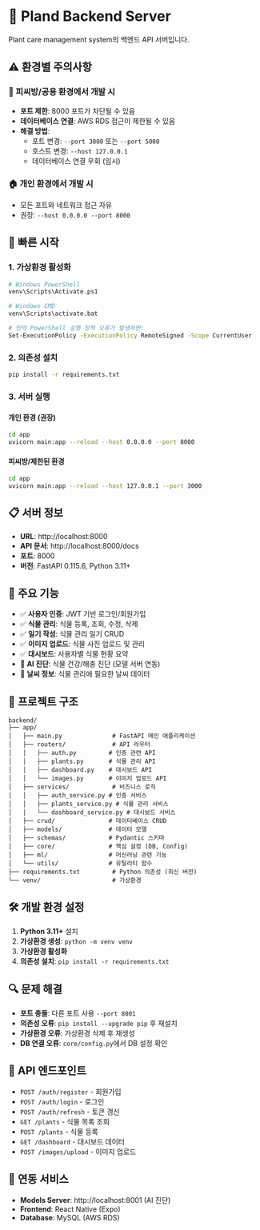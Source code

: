 # 🌱 Pland Backend Server

Plant care management system의 백엔드 API 서버입니다.

## ⚠️ 환경별 주의사항

### 🏢 피씨방/공용 환경에서 개발 시

- **포트 제한**: 8000 포트가 차단될 수 있음
- **데이터베이스 연결**: AWS RDS 접근이 제한될 수 있음
- **해결 방법**:
  - 포트 변경: `--port 3000` 또는 `--port 5000`
  - 호스트 변경: `--host 127.0.0.1`
  - 데이터베이스 연결 우회 (임시)

### 🏠 개인 환경에서 개발 시

- 모든 포트와 네트워크 접근 자유
- 권장: `--host 0.0.0.0 --port 8000`

## 🚀 빠른 시작

### 1. 가상환경 활성화

```bash
# Windows PowerShell
venv\Scripts\Activate.ps1

# Windows CMD
venv\Scripts\activate.bat

# 만약 PowerShell 실행 정책 오류가 발생하면:
Set-ExecutionPolicy -ExecutionPolicy RemoteSigned -Scope CurrentUser
```

### 2. 의존성 설치

```bash
pip install -r requirements.txt
```

### 3. 서버 실행

#### 개인 환경 (권장)

```bash
cd app
uvicorn main:app --reload --host 0.0.0.0 --port 8000
```

#### 피씨방/제한된 환경

```bash
cd app
uvicorn main:app --reload --host 127.0.0.1 --port 3000
```

## 📋 서버 정보

- **URL**: http://localhost:8000
- **API 문서**: http://localhost:8000/docs
- **포트**: 8000
- **버전**: FastAPI 0.115.6, Python 3.11+

## 🔧 주요 기능

- ✅ **사용자 인증**: JWT 기반 로그인/회원가입
- ✅ **식물 관리**: 식물 등록, 조회, 수정, 삭제
- ✅ **일기 작성**: 식물 관리 일기 CRUD
- ✅ **이미지 업로드**: 식물 사진 업로드 및 관리
- ✅ **대시보드**: 사용자별 식물 현황 요약
- 🔄 **AI 진단**: 식물 건강/해충 진단 (모델 서버 연동)
- 🔄 **날씨 정보**: 식물 관리에 필요한 날씨 데이터

## 📁 프로젝트 구조

```
backend/
├── app/
│   ├── main.py              # FastAPI 메인 애플리케이션
│   ├── routers/             # API 라우터
│   │   ├── auth.py         # 인증 관련 API
│   │   ├── plants.py       # 식물 관리 API
│   │   ├── dashboard.py    # 대시보드 API
│   │   └── images.py       # 이미지 업로드 API
│   ├── services/            # 비즈니스 로직
│   │   ├── auth_service.py # 인증 서비스
│   │   ├── plants_service.py # 식물 관리 서비스
│   │   └── dashboard_service.py # 대시보드 서비스
│   ├── crud/               # 데이터베이스 CRUD
│   ├── models/             # 데이터 모델
│   ├── schemas/            # Pydantic 스키마
│   ├── core/               # 핵심 설정 (DB, Config)
│   ├── ml/                 # 머신러닝 관련 기능
│   └── utils/              # 유틸리티 함수
├── requirements.txt         # Python 의존성 (최신 버전)
└── venv/                    # 가상환경
```

## 🛠️ 개발 환경 설정

1. **Python 3.11+** 설치
2. **가상환경 생성**: `python -m venv venv`
3. **가상환경 활성화**
4. **의존성 설치**: `pip install -r requirements.txt`

## 🔍 문제 해결

- **포트 충돌**: 다른 포트 사용 `--port 8001`
- **의존성 오류**: `pip install --upgrade pip` 후 재설치
- **가상환경 오류**: 가상환경 삭제 후 재생성
- **DB 연결 오류**: `core/config.py`에서 DB 설정 확인

## 📝 API 엔드포인트

- `POST /auth/register` - 회원가입
- `POST /auth/login` - 로그인
- `POST /auth/refresh` - 토큰 갱신
- `GET /plants` - 식물 목록 조회
- `POST /plants` - 식물 등록
- `GET /dashboard` - 대시보드 데이터
- `POST /images/upload` - 이미지 업로드

## 🔗 연동 서비스

- **Models Server**: http://localhost:8001 (AI 진단)
- **Frontend**: React Native (Expo)
- **Database**: MySQL (AWS RDS)
